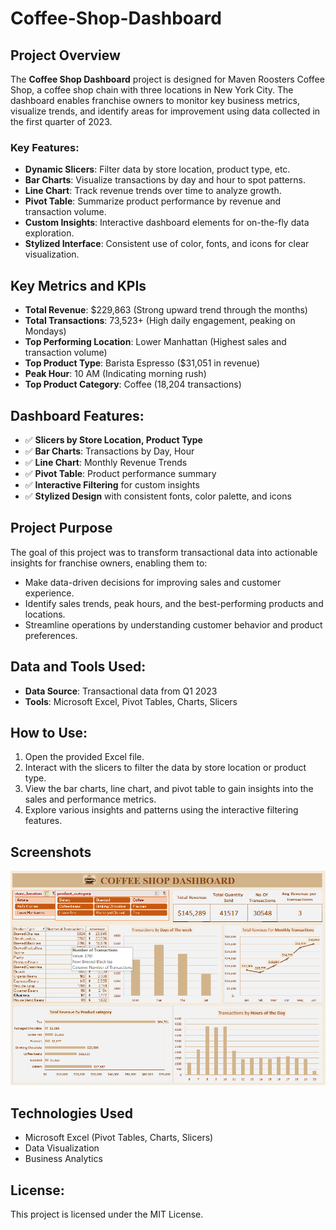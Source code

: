 # Coffee-Shop-Dashboard

## Project Overview
The **Coffee Shop Dashboard** project is designed for Maven Roosters Coffee Shop, a coffee shop chain with three locations in New York City. The dashboard enables franchise owners to monitor key business metrics, visualize trends, and identify areas for improvement using data collected in the first quarter of 2023.

### **Key Features**:
- **Dynamic Slicers**: Filter data by store location, product type, etc.
- **Bar Charts**: Visualize transactions by day and hour to spot patterns.
- **Line Chart**: Track revenue trends over time to analyze growth.
- **Pivot Table**: Summarize product performance by revenue and transaction volume.
- **Custom Insights**: Interactive dashboard elements for on-the-fly data exploration.
- **Stylized Interface**: Consistent use of color, fonts, and icons for clear visualization.

## Key Metrics and KPIs
- **Total Revenue**: $229,863 (Strong upward trend through the months)
- **Total Transactions**: 73,523+ (High daily engagement, peaking on Mondays)
- **Top Performing Location**: Lower Manhattan (Highest sales and transaction volume)
- **Top Product Type**: Barista Espresso ($31,051 in revenue)
- **Peak Hour**: 10 AM (Indicating morning rush)
- **Top Product Category**: Coffee (18,204 transactions)

## Dashboard Features:
- ✅ **Slicers by Store Location, Product Type**
- ✅ **Bar Charts**: Transactions by Day, Hour
- ✅ **Line Chart**: Monthly Revenue Trends
- ✅ **Pivot Table**: Product performance summary
- ✅ **Interactive Filtering** for custom insights
- ✅ **Stylized Design** with consistent fonts, color palette, and icons

## Project Purpose
The goal of this project was to transform transactional data into actionable insights for franchise owners, enabling them to:
- Make data-driven decisions for improving sales and customer experience.
- Identify sales trends, peak hours, and the best-performing products and locations.
- Streamline operations by understanding customer behavior and product preferences.

## Data and Tools Used:
- **Data Source**: Transactional data from Q1 2023
- **Tools**: Microsoft Excel, Pivot Tables, Charts, Slicers

## How to Use:
1. Open the provided Excel file.
2. Interact with the slicers to filter the data by store location or product type.
3. View the bar charts, line chart, and pivot table to gain insights into the sales and performance metrics.
4. Explore various insights and patterns using the interactive filtering features.

## Screenshots
![Dashboard Screenshot](./finalized_dashboard_01.png)

## Technologies Used
- Microsoft Excel (Pivot Tables, Charts, Slicers)
- Data Visualization
- Business Analytics

## License:
This project is licensed under the MIT License.
